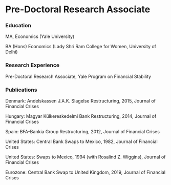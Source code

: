 # Pre-Doctoral Research Associate
### Education
MA, Economics (Yale University)

BA (Hons) Economics (Lady Shri Ram College for Women, University of Delhi)


### Research Experience
Pre-Doctoral Research Associate, Yale Program on Financial Stability


### Publications
Denmark: Andelskassen J.A.K. Slagelse Restructuring, 2015, Journal of Financial Crises

Hungary: Magyar Külkereskedelmi Bank Restructuring, 2014, Journal of Financial Crises

Spain: BFA-Bankia Group Restructuring, 2012, Journal of Financial Crises

United States: Central Bank Swaps to Mexico, 1982, Journal of Financial Crises

United States: Swaps to Mexico, 1994 (with Rosalind Z. Wiggins), Journal of Financial Crises

Eurozone: Central Bank Swap to United Kingdom, 2019, Journal of Financial Crises
